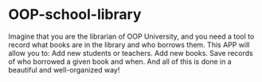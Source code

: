 # OOP-school-library
Imagine that you are the librarian of OOP University, and you need a tool to record what books are in the library and who borrows them. This APP will allow you to:  Add new students or teachers. Add new books. Save records of who borrowed a given book and when. And all of this is done in a beautiful and well-organized way!
